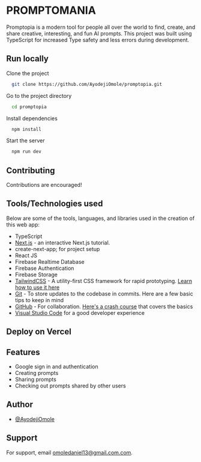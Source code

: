 <!-- This is a [Next.js](https://nextjs.org/) project bootstrapped with [`create-next-app`](https://github.com/vercel/next.js/tree/canary/packages/create-next-app). -->

# PROMPTOMANIA

Promptopia is a modern tool for people all over the world to find, create, and share creative, interesting, and fun AI prompts. This project was built using TypeScript for increased Type safety and less errors during development.

## Run locally 

Clone the project

```bash
  git clone https://github.com/AyodejiOmole/promptopia.git
```

Go to the project directory

```bash
  cd promptopia
```

Install dependencies

```bash
  npm install
```

Start the server

```bash
  npm run dev
```

## Contributing

Contributions are encouraged!

## Tools/Technologies used

Below are some of the tools, languages, and libraries used in the creation of this web app:

- TypeScript
- [Next.js](https://nextjs.org/learn) - an interactive Next.js tutorial.
- create-next-app; for project setup
- React JS
- Firebase Realtime Database
- Firebase Authentication
- Firebase Storage
- [TailwindCSS](https://tailwindcss.com/) - A utility-first CSS framework for rapid prototyping. [Learn how to use it here](https://www.youtube.com/watch?v=pfaSUYaSgRo)
- [Git](https://git-scm.com/) - To store updates to the codebase in commits. Here are a few basic tips to keep in mind
- [GitHub](https://github.com/) - For collaboration. [Here's a crash course](https://www.youtube.com/watch?v=8Dd7KRpKeaE) that covers the basics
- [Visual Studio Code](https://code.visualstudio.com/) for a good developer experience

## Deploy on Vercel

## Features

- Google sign in and authentication
- Creating prompts
- Sharing prompts
- Checking out prompts shared by other users


## Author
- [@AyodejiOmole](https://github.com/AyodejiOmole)

## Support

For support, email omoledaniel13@gmail.com.com.

